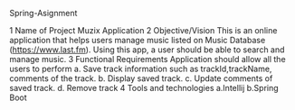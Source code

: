 
Spring-Asignment

1 Name of Project Muzix Application
2 Objective/Vision This is an online application that helps users manage music listed on Music Database (https://www.last.fm). Using this app, a user should be able to search and manage music.
3 Functional Requirements Application should allow all the users to perform a. Save track information such as trackId,trackName, comments of the track. b. Display saved track. c. Update comments of saved track. d. Remove track
4 Tools and technologies a.Intellij b.Spring Boot

